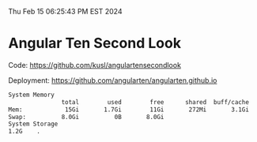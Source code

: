 Thu Feb 15 06:25:43 PM EST 2024

# Angular Ten Second Look

Code: https://github.com/kusl/angulartensecondlook

Deployment: https://github.com/angularten/angularten.github.io

```bash
System Memory
               total        used        free      shared  buff/cache   available
Mem:            15Gi       1.7Gi        11Gi       272Mi       3.1Gi        13Gi
Swap:          8.0Gi          0B       8.0Gi
System Storage
1.2G	.
```
```bash
